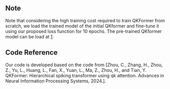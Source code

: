 ## Note
Note that considering the high training cost required to train QKFormer from scratch, we load the trained model of the initial QKformer and fine-tune it using our proposed loss function for 10 epochs. The pre-trained QKformer model can be load at [1](https://pan.baidu.com/s/1gRAZR9gkMr5ScHK-kwZAnw).


## Code Reference
Our code is developed based on the code from [Zhou, C., Zhang, H., Zhou, Z., Yu, L., Huang, L., Fan, X., Yuan, L., Ma, Z., Zhou, H., and Tian, Y. QKFormer: Hierarchical spiking transformer using qk attention. Advances in Neural Information Processing Systems, 2024.].